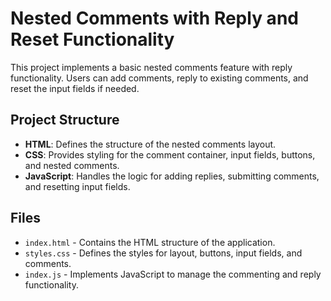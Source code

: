# Nested Comments with Reply and Reset Functionality

This project implements a basic nested comments feature with reply functionality. Users can add comments, reply to existing comments, and reset the input fields if needed.

## Project Structure

- **HTML**: Defines the structure of the nested comments layout.
- **CSS**: Provides styling for the comment container, input fields, buttons, and nested comments.
- **JavaScript**: Handles the logic for adding replies, submitting comments, and resetting input fields.


## Files

- `index.html` - Contains the HTML structure of the application.
- `styles.css` - Defines the styles for layout, buttons, input fields, and comments.
- `index.js` - Implements JavaScript to manage the commenting and reply functionality.


